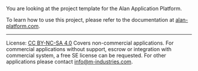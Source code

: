 You are looking at the project template for the Alan Application Platform.

To learn how to use this project, please refer to the documentation at [alan-platform.com](https://alan-platform.com/docs/).

----------------

License: [CC BY-NC-SA 4.0](https://creativecommons.org/licenses/by-nc-sa/4.0/)
Covers non-commercial applications. For commercial applications without support, escrow or integration with commercial system, a free SE license can be requested. For other applications please contact info@m-industries.com.
